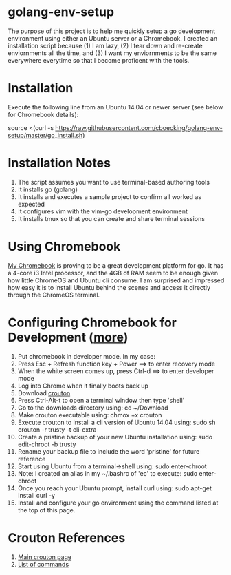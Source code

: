 # golang-env-setup

The purpose of this project is to help me quickly setup a go development environment using either an Ubuntu server or a Chromebook. I created an installation script because (1) I am lazy, (2) I tear down and re-create enviornments all the time, and (3) I want my enviornments to be the same everywhere everytime so that I become proficent with the tools. 

# Installation

Execute the following line from an Ubuntu 14.04 or newer server (see below for Chromebook details):

source <(curl -s https://raw.githubusercontent.com/cboecking/golang-env-setup/master/go_install.sh)

# Installation Notes

1. The script assumes you want to use terminal-based authoring tools
2. It installs go (golang)
3. It installs and executes a sample project to confirm all worked as expected
4. It configures vim with the vim-go development environment
5. It installs tmux so that you can create and share terminal sessions

# Using Chromebook

[My Chromebook](https://www.amazon.com/Toshiba-Chromebook-CB35-C3300-Backlit-Keyboard/dp/B015806LSQ/) is proving to be a great development platform for go. It has a 4-core i3 Intel processor, and the 4GB of RAM seem to be enough given how little ChromeOS and Ubuntu cli consume. I am surprised and impressed how easy it is to install Ubuntu behind the scenes and access it directly through the ChromeOS terminal.

# Configuring Chromebook for Development ([more](http://www.davebennett.tech/install-ubuntu-14-04-on-chromebook/))

1. Put chromebook in developer mode. In my case:
  2. Press Esc + Refresh function key + Power ==> to enter recovery mode
  3. When the white screen comes up, press Ctrl-d ==> to enter developer mode
4. Log into Chrome when it finally boots back up
5. Download [crouton](https://github.com/dnschneid/crouton)
6. Press Ctrl-Alt-t to open a terminal window then type 'shell'
7. Go to the downloads directory using: cd ~/Download
8. Make crouton executable using: chmox +x crouton
9. Execute crouton to install a cli version of Ubuntu 14.04 using: sudo sh crouton -r trusty -t cli-extra
10. Create a pristine backup of your new Ubuntu installation using: sudo edit-chroot -b trusty
11. Rename your backup file to include the word 'pristine' for future reference
11. Start using Ubuntu from a terminal->shell using: sudo enter-chroot
11. Note: I created an alias in my ~/.bashrc of 'ec' to execute: sudo enter-chroot
12. Once you reach your Ubuntu prompt, install curl using: sudo apt-get install curl -y
13. Install and configure your go environment using the command listed at the top of this page.

# Crouton References

1. [Main crouton page](https://github.com/dnschneid/crouton)
2. [List of commands](https://github.com/dnschneid/crouton/wiki/Crouton-Command-Cheat-Sheet)
